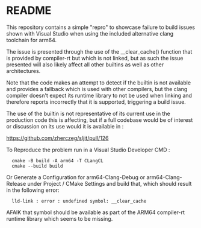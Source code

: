 # README

This repository contains a simple "repro" to showcase failure to build issues shown with Visual Studio when using the included alternative clang toolchain for arm64.

The issue is presented through the use of the __clear_cache() function that is provided by compiler-rt but which is not linked, but as such the issue presented will also likely affect all other builtins as well as other architectures.

Note that the code makes an attempt to detect if the builtin is not available and provides a fallback which is used with other compilers, but the clang compiler doesn't expect its runtime library to not be used when linking and therefore reports incorrectly that it is supported, triggering a build issue.

The use of the builtin is not representative of its current use in the production code this is affecting, but if a full codebase would be of interest or discussion on its use would it is available in :

  https://github.com/zherczeg/sljit/pull/126

To Reproduce the problem run in a Visual Studio Developer CMD :

```
  cmake -B build -A arm64 -T CLangCL
  cmake --build build
```

Or Generate a Configuration for arm64-Clang-Debug or arm64-Clang-Release under Project / CMake Settings and build that, which should result in the following error:

```
  lld-link : error : undefined symbol: __clear_cache
```

AFAIK that symbol should be available as part of the ARM64 compiler-rt runtime library which seems to be missing.
